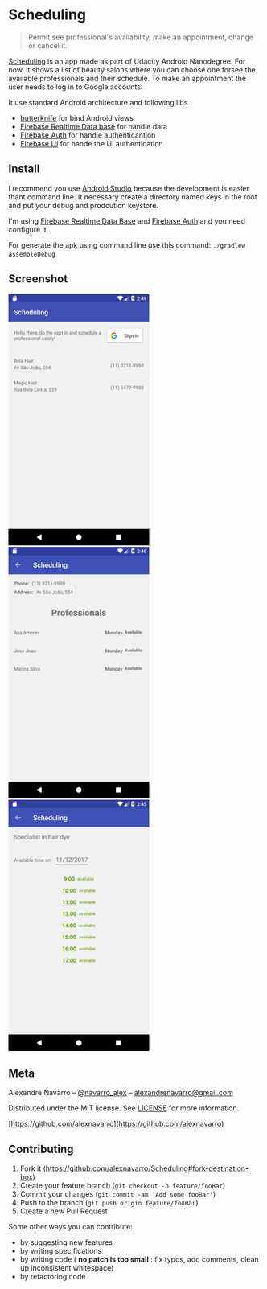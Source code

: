 # Scheduling

> Permit see professional's availability, make an appointment, change or cancel it.

[Scheduling](https://github.com/alexnavarro/Scheduling)  is an app  made as part of Udacity Android Nanodegree. For now, it shows a list of beauty salons where you can choose one forsee the available professionals and their schedule. To make an appointment the user needs to log in to Google accounts.

It use standard Android architecture and following libs
* [butterknife](https://github.com/JakeWharton/butterknife) for bind Android views
* [Firebase Realtime Data base](https://firebase.google.com/docs/database) for handle data
* [Firebase Auth](https://firebase.google.com/docs/auth) for handle authenticantion
* [Firebase UI](https://github.com/firebase/FirebaseUI-Android) for hande the UI authentication

## Install

I recommend you use [Android Studio](https://developer.android.com/studio/index.html) because the development is easier thant command line. It necessary create a directory named keys in the root and put your debug and prodcution keystore. 

I'm using [Firebase Realtime Data Base](https://firebase.google.com/products/database/) and [Firebase Auth](https://firebase.google.com/docs/auth/) and you need configure it.

For generate the apk using command line use this command: `./gradlew assembleDebug`

## Screenshot
<img src="/screenshots/device-2017-12-10-124952.png" width="280" height="500"> <img src="/screenshots/device-2017-12-10-124617.png" width="280" height="500"> <img src="/screenshots/device-2017-12-10-124603.png" width="280" height="500">

## Meta

Alexandre Navarro – [@navarro_alex](https://twitter.com/navarro_alex) – alexandrenavarro@gmail.com

Distributed under the MIT license. See [LICENSE](LICENSE) for more information.

[https://github.com/alexnavarro](https://github.com/alexnavarro)

## Contributing

1. Fork it (<https://github.com/alexnavarro/Scheduling#fork-destination-box>)
2. Create your feature branch (`git checkout -b feature/fooBar`)
3. Commit your changes (`git commit -am 'Add some fooBar'`)
4. Push to the branch (`git push origin feature/fooBar`)
5. Create a new Pull Request

Some other ways you can contribute:
* by suggesting new features
* by writing specifications
* by writing code ( **no patch is too small** : fix typos, add comments, clean up inconsistent whitespace)
* by refactoring code
